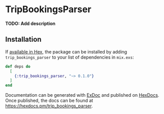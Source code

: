 # TripBookingsParser

**TODO: Add description**

## Installation

If [available in Hex](https://hex.pm/docs/publish), the package can be installed
by adding `trip_bookings_parser` to your list of dependencies in `mix.exs`:

```elixir
def deps do
  [
    {:trip_bookings_parser, "~> 0.1.0"}
  ]
end
```

Documentation can be generated with [ExDoc](https://github.com/elixir-lang/ex_doc)
and published on [HexDocs](https://hexdocs.pm). Once published, the docs can
be found at <https://hexdocs.pm/trip_bookings_parser>.

